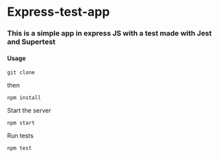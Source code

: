 # Express-test-app

### This is a simple app in express JS with a test made with Jest and Supertest

#### Usage

``` git clone ```

then 

``` npm install ```

Start the server 

``` npm start ```

Run tests

``` npm test ```
